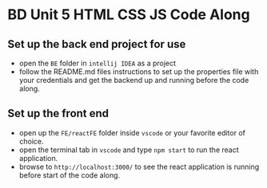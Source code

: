 # BD Unit 5 HTML CSS JS Code Along

## Set up the back end project for use
- open the `BE` folder in `intellij IDEA` as a project
- follow the README.md files instructions to set up the properties file with your credentials and get the backend up and running before the code along.

## Set up the front end
- open up the `FE/reactFE` folder inside `vscode` or your favorite editor of choice.
- open the terminal tab in `vscode` and type `npm start` to run the react application.
- browse to `http://localhost:3000/` to see the react application is running before start of the code along.
